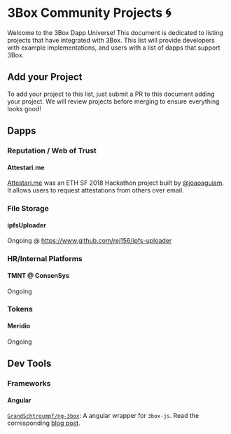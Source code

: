 # 3Box Community Projects 🌀
Welcome to the 3Box Dapp Universe! This document is dedicated to listing projects that have integrated with 3Box. This list will provide developers with example implementations, and users with a list of dapps that support 3Box.

## Add your Project
To add your project to this list, just submit a PR to this document adding your project. We will review projects before merging to ensure everything looks good!

## Dapps

### Reputation / Web of Trust

#### Attestari.me
[Attestari.me](https://github.com/joaoaguiam/attestari.me) was an ETH SF 2018 Hackathon project built by [@joaoaguiam](https://github.com/joaoaguiam). It allows users to request attestations from others over email.

### File Storage

#### ipfsUploader
Ongoing @ https://www.github.com/rej156/ipfs-uploader

### HR/Internal Platforms

#### TMNT @ ConsenSys
Ongoing

### Tokens

#### Meridio
Ongoing

## Dev Tools

### Frameworks

#### Angular
[`GrandSchtroumpf/ng-3box`](https://github.com/GrandSchtroumpf/ng-3box): A angular wrapper for `3box-js`. Read the corresponding [blog post](https://medium.com/@GrandSchtroumpf/3box-and-angular-6-994cbde60aa9).

